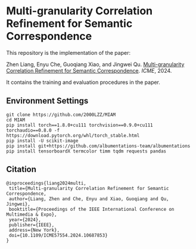 # Multi-granularity Correlation Refinement for Semantic Correspondence
This repository is the implementation of the paper: 

Zhen Liang, Enyu Che, Guoqiang Xiao, and Jingwei Qu. [Multi-granularity Correlation Refinement for Semantic Correspondence](https://jingweiqu.github.io/project/MIAM/index.html). *ICME*, 2024.

It contains the training and evaluation procedures in the paper.

## Environment Settings
```
git clone https://github.com/2000LZZ/MIAM
cd MIAM
pip install torch==1.8.0+cu111 torchvision==0.9.0+cu111 torchaudio==0.8.0 -f https://download.pytorch.org/whl/torch_stable.html
pip install -U scikit-image
pip install git+https://github.com/albumentations-team/albumentations
pip install tensorboardX termcolor timm tqdm requests pandas
```

## Citation
```text
@inproceedings{liang2024multi,
 title={Multi-granularity Correlation Refinement for Semantic Correspondence,
 author={Liang, Zhen and Che, Enyu and Xiao, Guoqiang and Qu, Jingwei},
 booktitle={Proceedings of the IEEE International Conference on Multimedia & Expo},
 year={2024},
 publisher={IEEE},
 address={New York},
 doi={10.1109/ICME57554.2024.10687853}
}
```